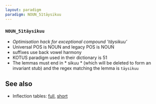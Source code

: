 ```yaml
---
layout: paradigm
paradigm: NOUN_51täysikuu
---
```

### ` NOUN_51täysikuu `

* _Optimisation hack for exceptional compound ’täysikuu’_
* Universal POS is NOUN and legacy POS is NOUN
* suffixes use back vowel harmony
* KOTUS paradigm used in their dictionary is 51
* The lemmas must end in * sikuu * (which will be deleted to form an invariant stub) and the regex matching the lemma is ` täysikuu `

## See also

* Inflection tables: [full](gen/5/täysikuu.html), [short](gen/5/täysikuu_wikt.html)

